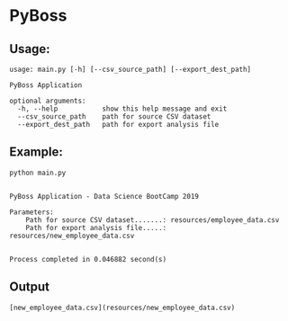 # PyBoss

## Usage:

	usage: main.py [-h] [--csv_source_path] [--export_dest_path]

	PyBoss Application

	optional arguments:
	  -h, --help           show this help message and exit
	  --csv_source_path    path for source CSV dataset
	  --export_dest_path   path for export analysis file

## Example:
	python main.py


	PyBoss Application - Data Science BootCamp 2019

	Parameters:
		Path for source CSV dataset.......: resources/employee_data.csv
		Path for export analysis file.....: resources/new_employee_data.csv


	Process completed in 0.046882 second(s)

## Output
	[new_employee_data.csv](resources/new_employee_data.csv)